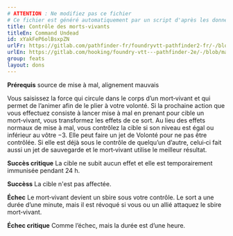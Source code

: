 ```yaml
---
# ATTENTION : Ne modifiez pas ce fichier
# Ce fichier est généré automatiquement par un script d'après les données du module Foundry VTT officiel et de sa traduction
title: Contrôle des morts-vivants
titleEn: Command Undead
id: xYakFeP6olBsxpZN
urlFr: https://gitlab.com/pathfinder-fr/foundryvtt-pathfinder2-fr/-/blob/master/data/feats/xYakFeP6olBsxpZN.htm
urlEn: https://gitlab.com/hooking/foundry-vtt---pathfinder-2e/-/blob/master/packs/data/feats.db/command-undead.json
group: feats
layout: dons
---
```

**Prérequis** source de mise à mal, alignement mauvais

Vous saisissez la force qui circule dans le corps d’un mort‑vivant et qui permet de l’animer afin de le plier à votre volonté. Si la prochaine action que vous effectuez consiste à lancer mise à mal en prenant pour cible un mort‑vivant, vous transformez les effets de ce sort. Au lieu des effets normaux de mise à mal, vous contrôlez la cible si son niveau est égal ou inférieur au vôtre −3. Elle peut faire un jet de Volonté pour ne pas être contrôlée. Si elle est déjà sous le contrôle de quelqu’un d’autre, celui‑ci fait aussi un jet de sauvegarde et le mort‑vivant utilise le meilleur résultat.

**Succès critique** La cible ne subit aucun effet et elle est temporairement immunisée pendant 24 h.

**Succèss** La cible n'est pas affectée.

**Échec** Le mort‑vivant devient un sbire sous votre contrôle. Le sort a une durée d’une minute, mais il est révoqué si vous ou un allié attaquez le sbire mort‑vivant.

**Échec critique** Comme l’échec, mais la durée est d’une heure.


